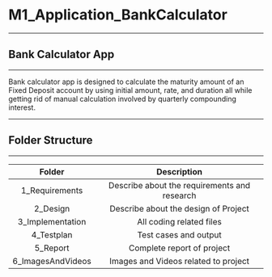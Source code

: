 # M1_Application_BankCalculator

---

## Bank Calculator App
---

Bank calculator app is designed to calculate the maturity amount of an Fixed Deposit account by using initial amount, rate, and duration all while getting rid of manual calculation involved by quarterly compounding interest.

---

## Folder Structure
---

|Folder|Description|
| :-: | :-: |
|1\_Requirements |Describe about the requirements and research|
|2\_Design|Describe about the design of Project|
|3\_Implementation|All coding related files|
|4\_Testplan|Test cases and  output|
|5\_Report|Complete report of project|
|6\_ImagesAndVideos|Images and Videos related to project|


